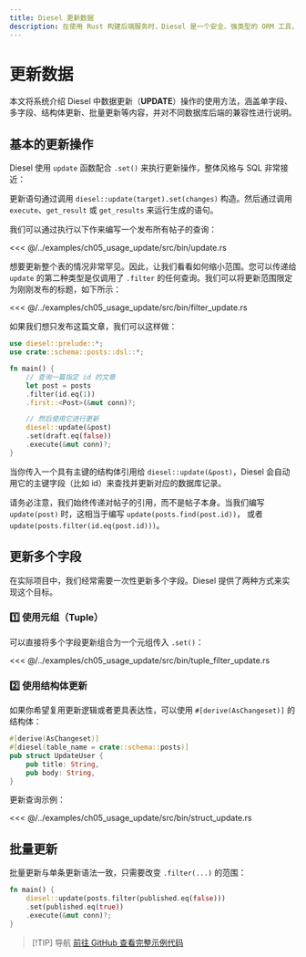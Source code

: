 ```yaml
---
title: Diesel 更新数据
description: 在使用 Rust 构建后端服务时，Diesel 是一个安全、强类型的 ORM 工具，它能让我们通过 Rust 的语法安全地操作数据库。本文将系统介绍 Diesel 中数据更新（UPDATE）操作的使用方法，涵盖单字段、多字段、结构体更新、批量更新等内容，并对不同数据库后端的兼容性进行说明。
---
```


# 更新数据

本文将系统介绍 Diesel 中数据更新（**UPDATE**）操作的使用方法，涵盖单字段、多字段、结构体更新、批量更新等内容，并对不同数据库后端的兼容性进行说明。

## 基本的更新操作

Diesel 使用 `update` 函数配合 `.set()` 来执行更新操作，整体风格与 SQL 非常接近：

更新语句通过调用 `diesel::update(target).set(changes)` 构造。然后通过调用 `execute`、`get_result` 或 `get_results`
来运行生成的语句。

我们可以通过执行以下作来编写一个发布所有帖子的查询：

<<< @/../examples/ch05_usage_update/src/bin/update.rs

想要更新整个表的情况非常罕见。因此，让我们看看如何缩小范围。您可以传递给 `update` 的第二种类型是仅调用了 `.filter`
的任何查询。我们可以将更新范围限定为刚刚发布的标题，如下所示：

<<< @/../examples/ch05_usage_update/src/bin/filter_update.rs

如果我们想只发布这篇文章，我们可以这样做：

```rust
use diesel::prelude::*;
use crate::schema::posts::dsl::*;

fn main() {
    // 查询一篇指定 id 的文章
    let post = posts
    .filter(id.eq(1))
    .first::<Post>(&mut conn)?;

    // 然后使用它进行更新
    diesel::update(&post)
    .set(draft.eq(false))
    .execute(&mut conn)?;
}
```

当你传入一个具有主键的结构体引用给 `diesel::update(&post)`，Diesel 会自动用它的主键字段（比如 id）来查找并更新对应的数据库记录。

请务必注意，我们始终传递对帖子的引用，而不是帖子本身。当我们编写 `update(post)` 时，这相当于编写 `update(posts.find(post.id))`， 或者 `update(posts.filter(id.eq(post.id)))`。

## 更新多个字段

在实际项目中，我们经常需要一次性更新多个字段。Diesel 提供了两种方式来实现这个目标。

### :one: 使用元组（Tuple）

可以直接将多个字段更新组合为一个元组传入 `.set()`：

<<< @/../examples/ch05_usage_update/src/bin/tuple_filter_update.rs

### :two: 使用结构体更新

如果你希望复用更新逻辑或者更具表达性，可以使用 `#[derive(AsChangeset)]` 的结构体：

````rust
#[derive(AsChangeset)]
#[diesel(table_name = crate::schema::posts)]
pub struct UpdateUser {
    pub title: String,
    pub body: String,
}
````

更新查询示例：

<<< @/../examples/ch05_usage_update/src/bin/struct_update.rs

## 批量更新

批量更新与单条更新语法一致，只需要改变 `.filter(...)` 的范围：

```rust
fn main() {
    diesel::update(posts.filter(published.eq(false)))
    .set(published.eq(true))
    .execute(&mut conn)?;
}
```

> [!TIP] 导航
> [前往 GitHub 查看完整示例代码](https://github.com/nonfan/diesel-demo/tree/docs/examples/ch05_usage_update)